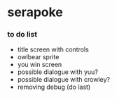 # serapoke
### to do list
- title screen with controls
- owlbear sprite
- you win screen
- possible dialogue with yuu?
- possible dialogue with crowley?
- removing debug (do last)